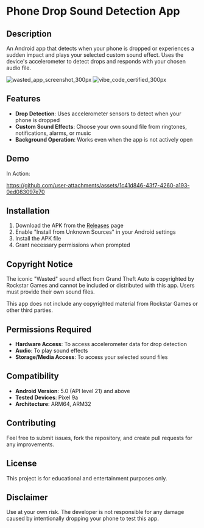 # Phone Drop Sound Detection App


## Description

An Android app that detects when your phone is dropped or experiences a sudden impact and plays your selected custom sound effect. Uses the device's accelerometer to detect drops and responds with your chosen audio file.

![wasted_app_screenshot_300px](https://github.com/user-attachments/assets/5b4f561c-7a84-43bb-94b2-2c29cbfa6138)
![vibe_code_certified_300px](https://github.com/user-attachments/assets/26ccb813-139f-46ad-b630-af0fed082bb0)

## Features

- **Drop Detection**: Uses accelerometer sensors to detect when your phone is dropped
- **Custom Sound Effects**: Choose your own sound file from ringtones, notifications, alarms, or music
- **Background Operation**: Works even when the app is not actively open

## Demo

In Action:

https://github.com/user-attachments/assets/1c41d846-43f7-4260-a193-0ed083097e70

## Installation

1. Download the APK from the [Releases](../../releases) page
2. Enable "Install from Unknown Sources" in your Android settings
3. Install the APK file
4. Grant necessary permissions when prompted
## Copyright Notice

 The iconic "Wasted" sound effect from Grand Theft Auto is copyrighted by Rockstar Games and cannot be included or distributed with this app. Users must provide their own sound files. 

This app does not include any copyrighted material from Rockstar Games or other third parties.

## Permissions Required

- **Hardware Access**: To access accelerometer data for drop detection
- **Audio**: To play sound effects
- **Storage/Media Access**: To access your selected sound files

## Compatibility

- **Android Version**: 5.0 (API level 21) and above
- **Tested Devices**: Pixel 9a
- **Architecture**: ARM64, ARM32

## Contributing

Feel free to submit issues, fork the repository, and create pull requests for any improvements.

## License

This project is for educational and entertainment purposes only.

## Disclaimer

Use at your own risk. The developer is not responsible for any damage caused by intentionally dropping your phone to test this app.
